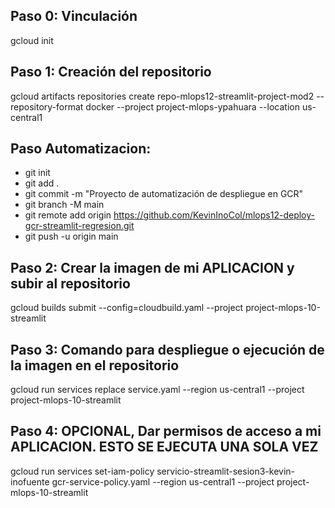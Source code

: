 ## Paso 0: Vinculación
gcloud init

## Paso 1: Creación del repositorio
gcloud artifacts repositories create repo-mlops12-streamlit-project-mod2 --repository-format docker --project project-mlops-ypahuara --location us-central1

## Paso Automatizacion:
- git init
- git add .
- git commit -m "Proyecto de automatización de despliegue en GCR"
- git branch -M main
- git remote add origin https://github.com/KevinInoCol/mlops12-deploy-gcr-streamlit-regresion.git
- git push -u origin main



## Paso 2: Crear la imagen de mi APLICACION y subir al repositorio
gcloud builds submit --config=cloudbuild.yaml --project project-mlops-10-streamlit

## Paso 3: Comando para despliegue o ejecución de la imagen en el repositorio
gcloud run services replace service.yaml --region us-central1 --project project-mlops-10-streamlit

## Paso 4: OPCIONAL, Dar permisos de acceso a mi APLICACION. ESTO SE EJECUTA UNA SOLA VEZ
gcloud run services set-iam-policy servicio-streamlit-sesion3-kevin-inofuente gcr-service-policy.yaml --region us-central1 --project project-mlops-10-streamlit